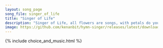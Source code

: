 ```yaml
---
layout: song_page
song_file: singer_of_life
title: "Singer of Life"
description: "Singer of Life, all flowers are songs, with petals do you write. Singer of Life, you color the earth, dazzling the eye with birds red and bright. Joy ... theist 1part 2verse musicbyother textbyother chords"
image: https://github.com/kenanbit/hymn-singer/releases/latest/download/singer_of_life-trad.png
---
```


{% include choice_and_music.html %}